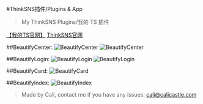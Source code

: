 #ThinkSNS插件/Plugins & App
>My ThinkSNS Plugins/我的 TS 插件

[【我的TS官网】](http://ts.calicastle.com/)
[ThinkSNS官网](http://demo.thinksns.com/)

##BeautifyCenter:
![BeautifyCenter](http://demo.thinksns.com/ts4/data/upload/2015/0817/15/55d18892cebf2.png)
![BeautifyCenter](http://demo.thinksns.com/ts4/data/upload/2015/0816/20/55d0879957fb0_660_0.png)

##BeautifyLogin:
![BeautifyLogin](http://ts.calicastle.com/data/upload/2015/0821/20/55d71e614b58d_660_0.png)
![BeautifyLogin](http://ts.calicastle.com/data/upload/2015/0821/20/55d71e856ba9d_660_0.jpg)

##BeautifyCard:
![BeautifyCard](http://ts.calicastle.com/data/upload/2015/0819/23/55d4a54f35fe7.png)

##BeautifyIndex:
![BeautifyIndex](http://ts.calicastle.com/data/upload/2015/0821/15/55d6d77166433_660_0.png)

>Made by Cali, contact me if you have any issues: [cali@calicastle.com](mailto:cali@calicastle.com)
